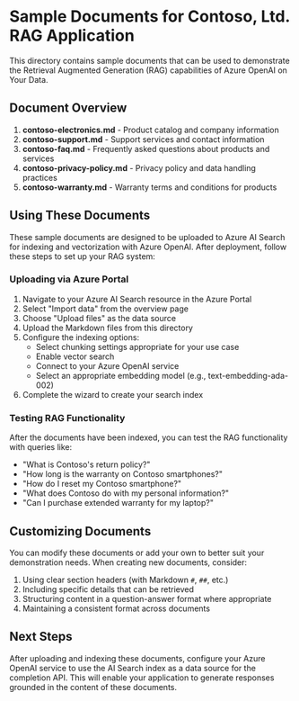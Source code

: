 # Sample Documents for Contoso, Ltd. RAG Application

This directory contains sample documents that can be used to demonstrate the Retrieval Augmented Generation (RAG) capabilities of Azure OpenAI on Your Data.

## Document Overview

1. **contoso-electronics.md** - Product catalog and company information
2. **contoso-support.md** - Support services and contact information
3. **contoso-faq.md** - Frequently asked questions about products and services
4. **contoso-privacy-policy.md** - Privacy policy and data handling practices
5. **contoso-warranty.md** - Warranty terms and conditions for products

## Using These Documents

These sample documents are designed to be uploaded to Azure AI Search for indexing and vectorization with Azure OpenAI. After deployment, follow these steps to set up your RAG system:

### Uploading via Azure Portal

1. Navigate to your Azure AI Search resource in the Azure Portal
2. Select "Import data" from the overview page
3. Choose "Upload files" as the data source
4. Upload the Markdown files from this directory
5. Configure the indexing options:
   - Select chunking settings appropriate for your use case
   - Enable vector search
   - Connect to your Azure OpenAI service
   - Select an appropriate embedding model (e.g., text-embedding-ada-002)
6. Complete the wizard to create your search index

### Testing RAG Functionality

After the documents have been indexed, you can test the RAG functionality with queries like:

- "What is Contoso's return policy?"
- "How long is the warranty on Contoso smartphones?"
- "How do I reset my Contoso smartphone?"
- "What does Contoso do with my personal information?"
- "Can I purchase extended warranty for my laptop?"

## Customizing Documents

You can modify these documents or add your own to better suit your demonstration needs. When creating new documents, consider:

1. Using clear section headers (with Markdown `#`, `##`, etc.)
2. Including specific details that can be retrieved
3. Structuring content in a question-answer format where appropriate
4. Maintaining a consistent format across documents

## Next Steps

After uploading and indexing these documents, configure your Azure OpenAI service to use the AI Search index as a data source for the completion API. This will enable your application to generate responses grounded in the content of these documents.
